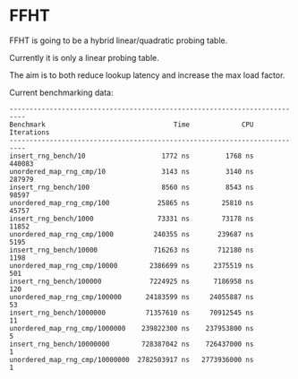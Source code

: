 # FFHT

FFHT is going to be a hybrid linear/quadratic probing table. 

Currently it is only a linear probing table. 


The aim is to both reduce lookup latency and increase the max load factor.


Current benchmarking data: 

```
--------------------------------------------------------------------------
Benchmark                                Time             CPU   Iterations
--------------------------------------------------------------------------
insert_rng_bench/10                   1772 ns         1768 ns       440083
unordered_map_rng_cmp/10              3143 ns         3140 ns       287979
insert_rng_bench/100                  8560 ns         8543 ns        98597
unordered_map_rng_cmp/100            25865 ns        25810 ns        45757
insert_rng_bench/1000                73331 ns        73178 ns        11852
unordered_map_rng_cmp/1000          240355 ns       239687 ns         5195
insert_rng_bench/10000              716263 ns       712180 ns         1198
unordered_map_rng_cmp/10000        2386699 ns      2375519 ns          501
insert_rng_bench/100000            7224925 ns      7186958 ns          120
unordered_map_rng_cmp/100000      24183599 ns     24055887 ns           53
insert_rng_bench/1000000          71357610 ns     70912545 ns           11
unordered_map_rng_cmp/1000000    239822300 ns    237953800 ns            5
insert_rng_bench/10000000        728387042 ns    726437000 ns            1
unordered_map_rng_cmp/10000000  2782503917 ns   2773936000 ns            1
```
